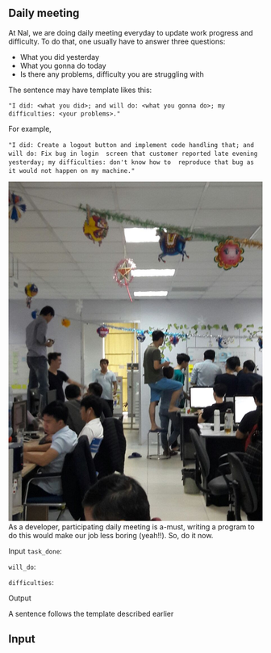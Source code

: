 Daily meeting
-----

At Nal, we are doing daily meeting everyday to update work progress and difficulty. To do 
that, one usually have to answer three questions:
  - What you did yesterday
  - What you gonna do today
  - Is there any problems, difficulty you are struggling with

The sentence may have template likes this:

```
"I did: <what you did>; and will do: <what you gonna do>; my difficulties: <your problems>."
```
  
For example,

`
"I did: Create a logout button and implement code handling that; and will do: Fix bug in login 
screen that customer reported late evening yesterday; my difficulties: don't know how to 
reproduce that bug as it would not happen on my machine."
`

![Boring daily meeting](resources/daily_meeting.jpg)
As a developer, participating daily meeting is a-must, writing a program to do this would make 
our job less boring (yeah!!). So, do it now.

Input
`task_done`:

`will_do`: 

`difficulties`:


Output

A sentence follows the template described earlier



  
  
  
Input
----


  

